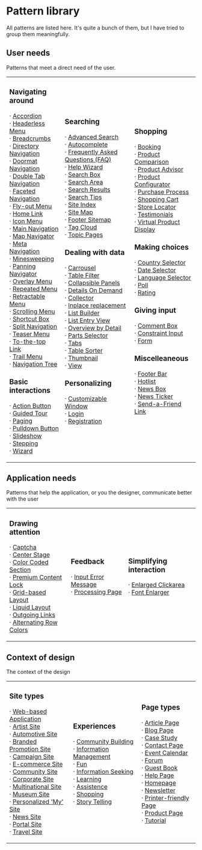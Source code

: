 # Pattern library

All patterns are listed here. It's quite a bunch of them, but I have tried to group them meaningfully.  

## User needs

Patterns that meet a direct need of the user.  

<table class="topbottomBorder" cellspacing="0" cellpadding="0" border="0" width="673">

<tbody>

<tr>

<td class="normalText">

### Navigating around

· [Accordion](showPattern.php?patternID=accordion)  
· [Headerless Menu](showPattern.php?patternID=combined-menu)  
· [Breadcrumbs](showPattern.php?patternID=crumbs)  
· [Directory Navigation](showPattern.php?patternID=directory)  
· [Doormat Navigation](showPattern.php?patternID=doormat)  
· [Double Tab Navigation](showPattern.php?patternID=doubletab)  
· [Faceted Navigation](showPattern.php?patternID=faceted-navigation)  
· [Fly-out Menu](showPattern.php?patternID=fly-out-menu)  
· [Home Link](showPattern.php?patternID=home)  
· [Icon Menu](showPattern.php?patternID=image-menu)  
· [Main Navigation](showPattern.php?patternID=main-navigation)  
· [Map Navigator](showPattern.php?patternID=map-navigator)  
· [Meta Navigation](showPattern.php?patternID=meta-navigation)  
· [Minesweeping](showPattern.php?patternID=minesweeping)  
· [Panning Navigator](showPattern.php?patternID=navigator)  
· [Overlay Menu](showPattern.php?patternID=overlay-menu)  
· [Repeated Menu](showPattern.php?patternID=repeated-menu)  
· [Retractable Menu](showPattern.php?patternID=retractable-menu)  
· [Scrolling Menu](showPattern.php?patternID=scrolling-menu)  
· [Shortcut Box](showPattern.php?patternID=shortcut-box)  
· [Split Navigation](showPattern.php?patternID=split-navigation)  
· [Teaser Menu](showPattern.php?patternID=teasermenu)  
· [To-the-top Link](showPattern.php?patternID=top)  
· [Trail Menu](showPattern.php?patternID=trail-menu)  
· [Navigation Tree](showPattern.php?patternID=tree)  

### Basic interactions

· [Action Button](showPattern.php?patternID=action-button)  
· [Guided Tour](showPattern.php?patternID=guided-tour)  
· [Paging](showPattern.php?patternID=paging)  
· [Pulldown Button](showPattern.php?patternID=pulldown-button)  
· [Slideshow](showPattern.php?patternID=slideshow)  
· [Stepping](showPattern.php?patternID=stepping)  
· [Wizard](showPattern.php?patternID=wizard)  
</td>

<td class="normalText">

### Searching

· [Advanced Search](showPattern.php?patternID=advanced-search)  
· [Autocomplete](showPattern.php?patternID=autocomplete)  
· [Frequently Asked Questions (FAQ)](showPattern.php?patternID=faq)  
· [Help Wizard](showPattern.php?patternID=help-wizard)  
· [Search Box](showPattern.php?patternID=search)  
· [Search Area](showPattern.php?patternID=searcharea)  
· [Search Results](showPattern.php?patternID=search-results)  
· [Search Tips](showPattern.php?patternID=search-tips)  
· [Site Index](showPattern.php?patternID=site-index)  
· [Site Map](showPattern.php?patternID=sitemap)  
· [Footer Sitemap](showPattern.php?patternID=sitemap-footer)  
· [Tag Cloud](showPattern.php?patternID=tag-cloud)  
· [Topic Pages](showPattern.php?patternID=topic-pages)  

### Dealing with data

· [Carrousel](showPattern.php?patternID=carrousel)  
· [Table Filter](showPattern.php?patternID=column-filter)  
· [Collapsible Panels](showPattern.php?patternID=collapsible-panels)  
· [Details On Demand](showPattern.php?patternID=details-on-demand)  
· [Collector](showPattern.php?patternID=favourites)  
· [Inplace replacement](showPattern.php?patternID=inplace-replacement)  
· [List Builder](showPattern.php?patternID=list-builder)  
· [List Entry View](showPattern.php?patternID=list-entry-view)  
· [Overview by Detail](showPattern.php?patternID=overview-detail)  
· [Parts Selector](showPattern.php?patternID=parts-selector)  
· [Tabs](showPattern.php?patternID=tabbing)  
· [Table Sorter](showPattern.php?patternID=table-sorter)  
· [Thumbnail](showPattern.php?patternID=thumbnail)  
· [View](showPattern.php?patternID=view)  

### Personalizing

· [Customizable Window](showPattern.php?patternID=customization-window)  
· [Login](showPattern.php?patternID=login)  
· [Registration](showPattern.php?patternID=registration)  
</td>

<td class="normalText">

### Shopping

· [Booking](showPattern.php?patternID=booking)  
· [Product Comparison](showPattern.php?patternID=comparison)  
· [Product Advisor](showPattern.php?patternID=product-advisor)  
· [Product Configurator](showPattern.php?patternID=product-configurator)  
· [Purchase Process](showPattern.php?patternID=purchase-process)  
· [Shopping Cart](showPattern.php?patternID=shopping-cart)  
· [Store Locator](showPattern.php?patternID=store-locator)  
· [Testimonials](showPattern.php?patternID=testimonials)  
· [Virtual Product Display](showPattern.php?patternID=vpd)  

### Making choices

· [Country Selector](showPattern.php?patternID=country-selector)  
· [Date Selector](showPattern.php?patternID=date-selector)  
· [Language Selector](showPattern.php?patternID=language-selector)  
· [Poll](showPattern.php?patternID=poll)  
· [Rating](showPattern.php?patternID=rating)  

### Giving input

· [Comment Box](showPattern.php?patternID=comment-box)  
· [Constraint Input](showPattern.php?patternID=format)  
· [Form](showPattern.php?patternID=forms)  

### Miscelleaneous

· [Footer Bar](showPattern.php?patternID=footer-bar)  
· [Hotlist](showPattern.php?patternID=hotlist)  
· [News Box](showPattern.php?patternID=news)  
· [News Ticker](showPattern.php?patternID=news-ticker)  
· [Send-a-Friend Link](showPattern.php?patternID=send-to-friend)  
</td>

</tr>

</tbody>

</table>

## Application needs

Patterns that help the application, or you the designer, communicate better with the user  

<table class="topbottomBorder" cellspacing="0" cellpadding="0" border="0" width="673">

<tbody>

<tr>

<td class="normalText">

### Drawing attention

· [Captcha](showPattern.php?patternID=captcha)  
· [Center Stage](showPattern.php?patternID=center-stage)  
· [Color Coded Section](showPattern.php?patternID=color-coded-section)  
· [Premium Content Lock](showPattern.php?patternID=content-lock)  
· [Grid-based Layout](showPattern.php?patternID=grid-based-layout)  
· [Liquid Layout](showPattern.php?patternID=liquid-layout)  
· [Outgoing Links](showPattern.php?patternID=outgoing-links)  
· [Alternating Row Colors](showPattern.php?patternID=zebra-table)  
</td>

<td class="normalText">

### Feedback

· [Input Error Message](showPattern.php?patternID=input-error)  
· [Processing Page](showPattern.php?patternID=processing-page)  
</td>

<td class="normalText">

### Simplifying interaction

· [Enlarged Clickarea](showPattern.php?patternID=enlarged-clickarea)  
· [Font Enlarger](showPattern.php?patternID=font-enlarger)  
</td>

</tr>

</tbody>

</table>

## Context of design

The context of the design  

<table class="topbottomBorder" cellspacing="0" cellpadding="0" border="0" width="673">

<tbody>

<tr>

<td class="normalText">

### Site types

· [Web-based Application](showPattern.php?patternID=application)  
· [Artist Site](showPattern.php?patternID=artist-sites)  
· [Automotive Site](showPattern.php?patternID=automotive)  
· [Branded Promotion Site](showPattern.php?patternID=brand-promo-site)  
· [Campaign Site](showPattern.php?patternID=campaign-site)  
· [E-commerce Site](showPattern.php?patternID=commerce)  
· [Community Site](showPattern.php?patternID=community)  
· [Corporate Site](showPattern.php?patternID=corporate)  
· [Multinational Site](showPattern.php?patternID=multinational)  
· [Museum Site](showPattern.php?patternID=museum)  
· [Personalized 'My' Site](showPattern.php?patternID=my-site)  
· [News Site](showPattern.php?patternID=news-site)  
· [Portal Site](showPattern.php?patternID=portals)  
· [Travel Site](showPattern.php?patternID=travel-site)  
</td>

<td class="normalText">

### Experiences

· [Community Building](showPattern.php?patternID=community-building)  
· [Information Management](showPattern.php?patternID=creating)  
· [Fun](showPattern.php?patternID=fun)  
· [Information Seeking](showPattern.php?patternID=information-experience)  
· [Learning](showPattern.php?patternID=learning)  
· [Assistence](showPattern.php?patternID=service)  
· [Shopping](showPattern.php?patternID=shopping)  
· [Story Telling](showPattern.php?patternID=storytelling)  
</td>

<td class="normalText">

### Page types

· [Article Page](showPattern.php?patternID=article-page)  
· [Blog Page](showPattern.php?patternID=blog)  
· [Case Study](showPattern.php?patternID=case-study)  
· [Contact Page](showPattern.php?patternID=contact-us)  
· [Event Calendar](showPattern.php?patternID=event-calendar)  
· [Forum](showPattern.php?patternID=forum)  
· [Guest Book](showPattern.php?patternID=guestbook)  
· [Help Page](showPattern.php?patternID=help-page)  
· [Homepage](showPattern.php?patternID=homepage)  
· [Newsletter](showPattern.php?patternID=newsletter)  
· [Printer-friendly Page](showPattern.php?patternID=printable-pages)  
· [Product Page](showPattern.php?patternID=product-page)  
· [Tutorial](showPattern.php?patternID=tutorial)  
</td>

</tr>

</tbody>

</table>
